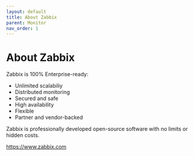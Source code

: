 ```yaml
---
layout: default
title: About Zabbix
parent: Monitor
nav_order: 1
---
```


# About Zabbix

Zabbix is 100% Enterprise-ready:

- Unlimited scalabiliy
- Distributed monitoring
- Secured and safe
- High availability
- Flexible
- Partner and vendor-backed

Zabbix is professionally developed open-source software with no limits or hidden costs.

https://www.zabbix.com 

